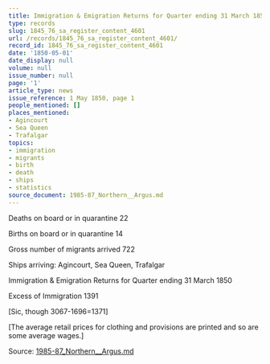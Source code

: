 ```yaml
---
title: Immigration & Emigration Returns for Quarter ending 31 March 1850
type: records
slug: 1845_76_sa_register_content_4601
url: /records/1845_76_sa_register_content_4601/
record_id: 1845_76_sa_register_content_4601
date: '1850-05-01'
date_display: null
volume: null
issue_number: null
page: '1'
article_type: news
issue_reference: 1 May 1850, page 1
people_mentioned: []
places_mentioned:
- Agincourt
- Sea Queen
- Trafalgar
topics:
- immigration
- migrants
- birth
- death
- ships
- statistics
source_document: 1985-87_Northern__Argus.md
---
```


Deaths on board or in quarantine	22

Births on board or in quarantine	14

Gross number of migrants arrived	722

Ships arriving: Agincourt, Sea Queen, Trafalgar

Immigration & Emigration Returns for Quarter ending 31 March 1850

Excess of Immigration	1391

[Sic, though 3067-1696=1371]

[The average retail prices for clothing and provisions are printed and so are some average wages.]

Source: [1985-87_Northern__Argus.md](/downloads/markdown/1985-87_Northern__Argus.md)
